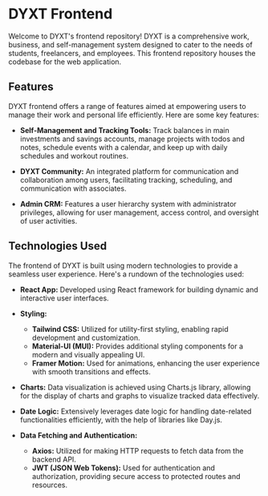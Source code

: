 # DYXT Frontend

Welcome to DYXT's frontend repository! DYXT is a comprehensive work, business, and self-management system designed to cater to the needs of students, freelancers, and employees. This frontend repository houses the codebase for the web application.

## Features

DYXT frontend offers a range of features aimed at empowering users to manage their work and personal life efficiently. Here are some key features:

- **Self-Management and Tracking Tools:** Track balances in main investments and savings accounts, manage projects with todos and notes, schedule events with a calendar, and keep up with daily schedules and workout routines.

- **DYXT Community:** An integrated platform for communication and collaboration among users, facilitating tracking, scheduling, and communication with associates.

- **Admin CRM:** Features a user hierarchy system with administrator privileges, allowing for user management, access control, and oversight of user activities.

## Technologies Used

The frontend of DYXT is built using modern technologies to provide a seamless user experience. Here's a rundown of the technologies used:

- **React App:** Developed using React framework for building dynamic and interactive user interfaces.

- **Styling:**
  - **Tailwind CSS:** Utilized for utility-first styling, enabling rapid development and customization.
  - **Material-UI (MUI):** Provides additional styling components for a modern and visually appealing UI.
  - **Framer Motion:** Used for animations, enhancing the user experience with smooth transitions and effects.

- **Charts:** Data visualization is achieved using Charts.js library, allowing for the display of charts and graphs to visualize tracked data effectively.

- **Date Logic:** Extensively leverages date logic for handling date-related functionalities efficiently, with the help of libraries like Day.js.

- **Data Fetching and Authentication:**
  - **Axios:** Utilized for making HTTP requests to fetch data from the backend API.
  - **JWT (JSON Web Tokens):** Used for authentication and authorization, providing secure access to protected routes and resources.
